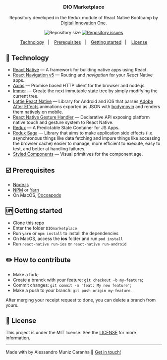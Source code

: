 
<h3 align="center">
	DIO Marketplace
</h3>
<p align="center">
Repository developed in the Redux module of React Native Bootcamp by <a href="https://digitalinnovation.one/">Digital Innovation One</a>.
</p>
<p align="center">
  <img alt="Repository size" src="https://img.shields.io/github/repo-size/Alessandro1979-itac/DIOmarketplace.svg">
  </a>
  <a href="https://github.com/Alessandro1979-itac/DIOmarketplace/issues">
    <img alt="Repository issues" src="https://img.shields.io/github/issues/Alessandro1979-itac/DIOmarketplace.svg">
  </a>
</p>

<p align="center">
<a href="#rocket-technology">Technology</a>&nbsp;&nbsp;&nbsp;|&nbsp;&nbsp;&nbsp;
  <a href="#ballot_box_with_check-prerequisites">Prerequisites</a>&nbsp;&nbsp;&nbsp;|&nbsp;&nbsp;&nbsp;
    <a href="#up-getting-started">Getting started</a>&nbsp;&nbsp;&nbsp;|&nbsp;&nbsp;&nbsp;
  <a href="#memo-license">License</a>
</p>

## [](#technology):rocket: Technology
-  <a href="https://reactnative.dev/">React Native</a> — A framework for building native apps using React.
-  <a href="https://reactnavigation.org/">React Navigation v5</a> — Routing and  _navigation_  for your  _React_  Native apps.
-  <a href="https://github.com/axios/axios">Axios</a> — Promise based HTTP client for the browser and node.js.
-  <a href="https://github.com/immerjs/immer">Immer</a> — Create the next immutable state tree by simply modifying the current tree.
-  <a href="https://github.com/react-native-community/lottie-react-native">Lottie React Native</a> — Library for Android and iOS that parses [Adobe After Effects](http://www.adobe.com/products/aftereffects.html) animations exported as JSON with [bodymovin](https://github.com/bodymovin/bodymovin) and renders them natively on mobile.
-  <a href="https://github.com/software-mansion/react-native-gesture-handler">React Native Gesture Handler</a> — Declarative API exposing platform native touch and gesture system to React Native.
-  <a href="https://redux.js.org/">Redux</a> — A Predictable State Container for JS Apps.
-  <a href="https://redux-saga.js.org/">Redux Saga</a> — Library that aims to make application side effects (i.e. asynchronous things like data fetching and impure things like accessing the browser cache) easier to manage, more efficient to execute, easy to test, and better at handling failures.
-  <a href="https://styled-components.com/">Styled Components</a> — Visual primitives for the component age.

## [](#prerequisites):ballot_box_with_check: Prerequisites
-   [Node.js](https://nodejs.org/en/)
-   [NPM](https://www.npmjs.com/) or [Yarn](https://yarnpkg.com/pt-BR/docs/install)
- On MacOS, [Cocoapods](https://cocoapods.org/)

## [](#getting-started):up: Getting started

-   Clone this repo
-  Enter the folder `DIOmarketplace`
-  Run `yarn` or `npm install` to install the dependencies
-  On MacOS, access the <b>ios</b> folder and run `pod install`
-  Run `react-native run-ios` or `react-native run-android`

## [](#how-to-contribute):pencil2: How to contribute

-   Make a fork;
-   Create a branck with your feature:  `git checkout -b my-feature`;
-   Commit changes:  `git commit -m 'feat: My new feature'`;
-   Make a push to your branch:  `git push origin my-feature`.

After merging your receipt request to done, you can delete a branch from yours.


## [](#license):memo: License
This project is under the MIT license. See the [LICENSE](https://github.com/Alessandro1979-itac/DIOmarketplace/blob/main/LICENSE) for more information.

----------

Made with by Alessandro Muniz Caranha  👋  [Get in touch!](https://www.linkedin.com/in/alessandro-muniz-caranha/)
